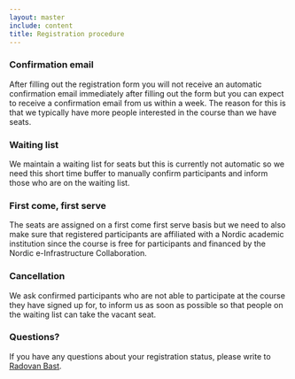 ```yaml
---
layout: master
include: content
title: Registration procedure
---
```


### Confirmation email

After filling out the registration form you will not receive an automatic
confirmation email immediately after filling out the form but you can expect to
receive a confirmation email from us within a week. The reason for this is
that we typically have more people interested in the course than we have seats.


### Waiting list

We maintain a waiting list for seats but this is currently not automatic so we
need this short time buffer to manually confirm participants and inform those who
are on the waiting list.


### First come, first serve

The seats are assigned on a first come first serve basis but we need to also
make sure that registered participants are affiliated with a Nordic academic
institution since the course is free for participants and financed by the
Nordic e-Infrastructure Collaboration.


### Cancellation

We ask confirmed participants who are not able to participate at the course
they have signed up for, to inform us as soon as possible so that people on the
waiting list can take the vacant seat.


### Questions?

If you have any questions about your registration status, please write to
[Radovan Bast](mailto:radovan.bast@uit.no).
